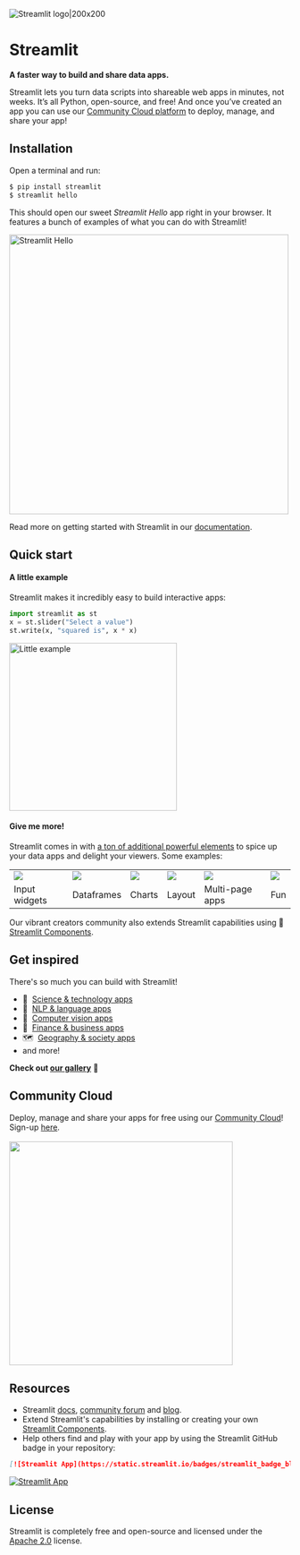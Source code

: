 ![Streamlit logo|200x200](https://i.ibb.co/5FdSr1V/streamlit.png)

# Streamlit

**A faster way to build and share data apps.**

Streamlit lets you turn data scripts into shareable web apps in minutes, not weeks. It’s all Python, open-source, and free! And once you’ve created an app you can use our [Community Cloud platform](https://streamlit.io/cloud) to deploy, manage, and share your app!


## Installation

Open a terminal and run:
```bash
$ pip install streamlit 
$ streamlit hello
```

This should open our sweet _Streamlit Hello_ app right in your browser. It features a bunch of examples of what you can do with Streamlit!

<img src="https://media.cleanshot.cloud/media/55064/9RAuEZKubvrlrlPVua50xuhyPIiD8MBdvzi7Pa3s.gif?Expires=1674790062&Signature=fqIRLW0tMXntC1vCrSq3yLPTtA58SRLiO1i0y~7YshYuOfQQokc0OI6uxWg6IBL8rw2gGnzA4ML-OdGWPgK6WSulyLR-wNbQAPiKX4LF0vXS9F6AmZ8V39Tze5Fo9TWfA3JZF3mnu7q6JrkssCk~6614xuugx9gojkOJMtsbFrOiM2kNLkje2OepBbxromYKVLLEQGwuPcFvUiA3Hb6ZuSHtNX~99wLu94PAKpXfPUf21sCt4vfmYItkl0z6BuHWYP5Zs5SlvPo8iXvdrb-dKL-~-kbTRjpcTFgWhFT1zg8iNZNCeR0Q~QvpS8rzfQPMMeIiBiRJFmTm4RC7~FRktA__&Key-Pair-Id=K269JMAT9ZF4GZ" alt="Streamlit Hello" width=500 href="none"></img>

Read more on getting started with Streamlit in our [documentation](https://docs.streamlit.io/library/get-started).


## Quick start

#### A little example

Streamlit makes it incredibly easy to build interactive apps:

```python
import streamlit as st
x = st.slider("Select a value")
st.write(x, "squared is", x * x)
```

<img src="https://user-images.githubusercontent.com/7164864/214900507-1c89fc6b-e196-4f5c-890f-7e0be62d5d9d.png" width=300 alt="Little example"></img>

#### Give me more!

Streamlit comes in with [a ton of additional powerful elements](https://docs.streamlit.io/library/api-reference) to spice up your data apps and delight your viewers. Some examples:

<table border="0">
   <tr>
     <td><img src="https://docs.streamlit.io/images/api/date_input.jpg" style="max-height:150; width:auto; display:block;"></td>
     <td><img src="https://user-images.githubusercontent.com/7164864/215110064-5eb4e294-8f30-4933-9563-0275230e52b5.gif"  style="max-height:150; width:auto; display:block;"></td>
     <td><img src="https://docs.streamlit.io/images/api/line_chart.jpg" style="max-height:150; width:auto; display:block;"></td>
     <td><img src="https://docs.streamlit.io/images/api/tabs.jpg" style="max-height:150; width:auto; display:block;"></td>
     <td><img src="https://docs.streamlit.io/images/mpa-add-pages.png" style="max-height:150; width:auto; display:block;"></td>
     <td><img src="https://user-images.githubusercontent.com/7164864/215109229-6ae9111f-e5c1-4f0b-b3a2-87a79268ccc9.gif" style="max-height:150; width:auto; display:block;"></td>

  </tr>
    <tr>
      <td>Input widgets</td>
      <td>Dataframes</td>
      <td>Charts</td>
      <td>Layout</td>
      <td>Multi-page apps</td>
      <td>Fun</td>
   </tr>
<table>

Our vibrant creators community also extends Streamlit capabilities using 🧩 [Streamlit Components](https://streamlit.io/components).

## Get inspired 
 
There's so much you can build with Streamlit!
- 🧬  [Science & technology apps](https://streamlit.io/gallery?category=science-technology)
- 💬  [NLP & language apps](https://streamlit.io/gallery?category=nlp-language)
- 👀  [Computer vision apps](https://streamlit.io/gallery?category=computer-vision-images)
- 🏦  [Finance & business apps](https://streamlit.io/gallery?category=finance-business)
- 🗺  [Geography & society apps](https://streamlit.io/gallery?category=geography-society)
- and more!

**Check out [our gallery](https://streamlit.io/gallery)** 🎈

## Community Cloud
  
Deploy, manage and share your apps for free using our [Community Cloud](https://streamlit.io/cloud)! Sign-up [here](https://share.streamlit.io/signup). <br><br>
<img src="https://user-images.githubusercontent.com/7164864/214965336-64500db3-0d79-4a20-8052-2dda883902d2.gif" width="400"></img>

## Resources

- Streamlit [docs](https://docs.streamlit.io), [community forum](https://discuss.streamlit.io) and [blog](https://blog.streamlit.io).
- Extend Streamlit's capabilities by installing or creating your own [Streamlit Components](https://streamlit.io/components).
- Help others find and play with your app by using the Streamlit GitHub badge in your repository:
```markdown
[![Streamlit App](https://static.streamlit.io/badges/streamlit_badge_black_white.svg)](URL_TO_YOUR_APP)
```
[![Streamlit App](https://static.streamlit.io/badges/streamlit_badge_black_white.svg)](https://share.streamlit.io/streamlit/roadmap)

## License

Streamlit is completely free and open-source and licensed under the [Apache 2.0](https://www.apache.org/licenses/LICENSE-2.0) license.
